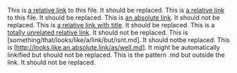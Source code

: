 This is [a relative link](this/is/relative.md) to this file. It should be replaced.
This is [a relative link](this/is/relative.MD) to this file. It should be replaced.
This is [an absolute link](http://this.is/absolute.md). It should not be replaced.
This is [a relative link with title](/relative/link.md "This is the title!"). It should be replaced.
This is a [totally unrelated relative link](to/some/file.jpg). It should not be replaced.
This is [something/that/looks/like/a/link/but/isnt.md]. It should notbe replaced.
This is [http://looks.like.an.absolute.link/as/well.md]. It might be automatically linkified but should not be replaced.
This is the pattern .md but outside the link. It should not be replaced.
